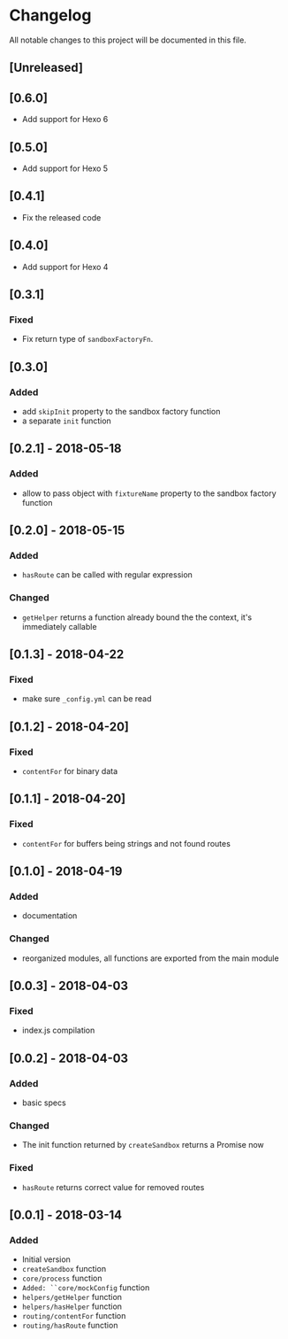 # Changelog
All notable changes to this project will be documented in this file.

## [Unreleased]
## [0.6.0]
- Add support for Hexo 6

## [0.5.0]
- Add support for Hexo 5

## [0.4.1]
 - Fix the released code

## [0.4.0]
 - Add support for Hexo 4

## [0.3.1]
### Fixed
 - Fix return type of `sandboxFactoryFn`.

## [0.3.0]
### Added
 - add `skipInit` property to the sandbox factory function
 - a separate `init` function

## [0.2.1] - 2018-05-18
### Added
 - allow to pass object with `fixtureName` property to the sandbox factory function

## [0.2.0] - 2018-05-15
### Added
 - `hasRoute` can be called with regular expression

### Changed
 - `getHelper` returns a function already bound the the context, it's immediately callable

## [0.1.3] - 2018-04-22
### Fixed
 - make sure `_config.yml` can be read

## [0.1.2] - 2018-04-20]
### Fixed
 - `contentFor` for binary data

## [0.1.1] - 2018-04-20]
### Fixed
 - `contentFor` for buffers being strings and not found routes

## [0.1.0] - 2018-04-19
### Added
 - documentation

### Changed
 - reorganized modules, all functions are exported from the main module

## [0.0.3] - 2018-04-03
### Fixed
- index.js compilation

## [0.0.2] - 2018-04-03
### Added
- basic specs

### Changed
- The init function returned by `createSandbox` returns a Promise now

### Fixed
- `hasRoute` returns correct value for removed routes

## [0.0.1] - 2018-03-14
### Added
- Initial version
- `createSandbox` function
- `core/process` function
- `Added: ``core/mockConfig` function
- `helpers/getHelper` function
- `helpers/hasHelper` function
- `routing/contentFor` function
- `routing/hasRoute` function
